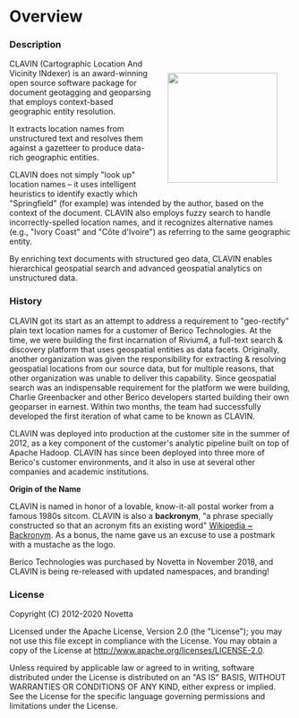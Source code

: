 # Overview

### Description

<img src="images/clavinLogo.png" style="float:right; height: 14em; margin: 25px" />

CLAVIN (Cartographic Location And Vicinity INdexer) is an award-winning open source software package for document geotagging and geoparsing that employs context-based geographic entity resolution.

It extracts location names from unstructured text and resolves them against a gazetteer to produce data-rich geographic entities.

CLAVIN does not simply "look up" location names – it uses intelligent heuristics to identify exactly which "Springfield" (for example) was intended by the author, based on the context of the document. CLAVIN also employs fuzzy search to handle incorrectly-spelled location names, and it recognizes alternative names (e.g., "Ivory Coast" and "Côte d\'Ivoire") as referring to the same geographic entity.

By enriching text documents with structured geo data, CLAVIN enables hierarchical geospatial search and advanced geospatial analytics on unstructured data.

### History

CLAVIN got its start as an attempt to address a requirement to "geo-rectify" plain text location names for a customer of Berico Technologies. At the time, we were building the first incarnation of Rivium4, a full-text search & discovery platform that uses geospatial entities as data facets. Originally, another organization was given the responsibility for extracting & resolving geospatial locations from our source data, but for multiple reasons, that other organization was unable to deliver this capability. Since geospatial search was an indispensable requirement for the platform we were building, Charlie Greenbacker and other Berico developers started building their own geoparser in earnest. Within two months, the team had successfully developed the first iteration of what came to be known as CLAVIN.

CLAVIN was deployed into production at the customer site in the summer of 2012, as a key component of the customer's analytic pipeline built on top of Apache Hadoop. CLAVIN has since been deployed into three more of Berico's customer environments, and it also in use at several other companies and academic institutions.
 
**Origin of the Name**  

CLAVIN is named in honor of a lovable, know-it-all postal worker from a famous 1980s sitcom. CLAVIN is also a **backronym**, "a phrase specially constructed so that an acronym fits an existing word" [Wikipedia ~ Backronym](http://en.wikipedia.org/wiki/Backronym). As a bonus, the name gave us an excuse to use a postmark with a mustache as the logo.	
 
Berico Technologies was purchased by Novetta in November 2018, and CLAVIN is being re-released with updated namespaces, and branding!
 
### License

Copyright (C) 2012-2020 Novetta

Licensed under the Apache License, Version 2.0 (the "License"); you may not use this file except in compliance with the License. You may obtain a copy of the License at http://www.apache.org/licenses/LICENSE-2.0.

Unless required by applicable law or agreed to in writing, software distributed under the License is distributed on an "AS IS" BASIS, WITHOUT WARRANTIES OR CONDITIONS OF ANY KIND, either express or implied. See the License for the specific language governing permissions and limitations under the License.
